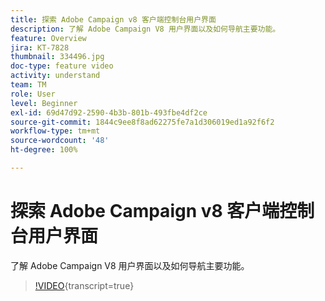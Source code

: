 ```yaml
---
title: 探索 Adobe Campaign v8 客户端控制台用户界面
description: 了解 Adobe Campaign V8 用户界面以及如何导航主要功能。
feature: Overview
jira: KT-7828
thumbnail: 334496.jpg
doc-type: feature video
activity: understand
team: TM
role: User
level: Beginner
exl-id: 69d47d92-2590-4b3b-801b-493fbe4df2ce
source-git-commit: 1844c9ee8f8ad62275fe7a1d306019ed1a92f6f2
workflow-type: tm+mt
source-wordcount: '48'
ht-degree: 100%

---
```


# 探索 Adobe Campaign v8 客户端控制台用户界面

了解 Adobe Campaign V8 用户界面以及如何导航主要功能。

>[!VIDEO](https://video.tv.adobe.com/v/334496?quality=12&learn=on){transcript=true}
